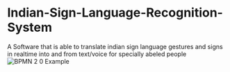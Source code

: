 # Indian-Sign-Language-Recognition-System
A Software that is able to translate indian sign language gestures and signs in realtime into and from text/voice for specially abeled people
![BPMN 2 0 Example](https://user-images.githubusercontent.com/77581157/211178338-e7e15647-9186-4e49-adde-4e3fc7d3d249.png)
